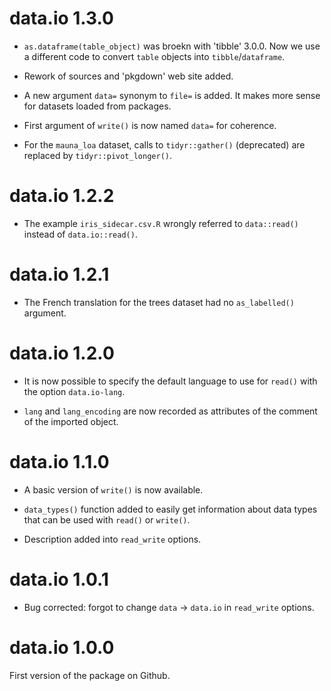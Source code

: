 # data.io 1.3.0

- `as.dataframe(table_object)` was broekn with 'tibble' 3.0.0. Now we use a different code to convert `table` objects into `tibble`/`dataframe`. 

- Rework of sources and 'pkgdown' web site added.

- A new argument `data=` synonym to `file=` is added. It makes more sense for datasets loaded from packages.

- First argument of `write()` is now named `data=` for coherence.

- For the `mauna_loa` dataset, calls to `tidyr::gather()` (deprecated) are replaced by `tidyr::pivot_longer()`.

# data.io 1.2.2

- The example `iris_sidecar.csv.R` wrongly referred to `data::read()` instead of `data.io::read()`.

# data.io 1.2.1

- The French translation for the trees dataset had no `as_labelled()` argument.

# data.io 1.2.0

- It is now possible to specify the default language to use for `read()` with the option `data.io-lang`.

- `lang` and `lang_encoding` are now recorded as attributes of the comment of the imported object.

# data.io 1.1.0

- A basic version of `write()` is now available.

- `data_types()` function added to easily get information about data types that can be used with `read()` or `write()`.

- Description added into `read_write` options.

# data.io 1.0.1

- Bug corrected: forgot to change `data` -> `data.io` in `read_write` options.

# data.io 1.0.0

First version of the package on Github.
